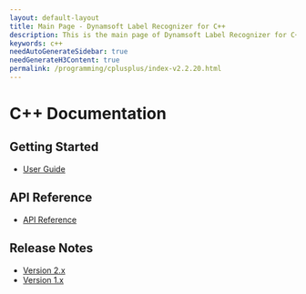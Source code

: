 ```yaml
---
layout: default-layout
title: Main Page - Dynamsoft Label Recognizer for C++
description: This is the main page of Dynamsoft Label Recognizer for C++ Language.
keywords: c++
needAutoGenerateSidebar: true
needGenerateH3Content: true
permalink: /programming/cplusplus/index-v2.2.20.html
---
```


# C++ Documentation

## Getting Started

- [User Guide]({{site.cpp}}user-guide.html)

## API Reference

- [API Reference]({{site.cpp_api}})

## Release Notes

- [Version 2.x]({{site.c-cplusplus-release-notes}}c-cpp-2.html)
- [Version 1.x]({{site.c-cplusplus-release-notes}}c-cpp-1.html)